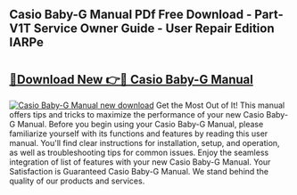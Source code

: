 ## Casio Baby-G Manual PDf Free Download - Part-V1T Service Owner Guide - User Repair Edition IARPe

# <h2><a href="http://cf19640.oget.top/?id=Casio+Baby-G+Manual">🔗Download New 👉🔴 Casio Baby-G Manual</a></h2>

[![Casio Baby-G Manual new download](https://i.imgur.com/5g1atiW.png)](http://cf19640.oget.top/?id=Casio+Baby-G+Manual)
Get the Most Out of It! This manual offers tips and tricks to maximize the performance of your new Casio Baby-G Manual. Before you begin using your Casio Baby-G Manual, please familiarize yourself with its functions and features by reading this user manual. You'll find clear instructions for installation, setup, and operation, as well as troubleshooting tips for common issues. Enjoy the seamless integration of list of features with your new Casio Baby-G Manual. Your Satisfaction is Guaranteed Casio Baby-G Manual. We stand behind the quality of our products and services.
